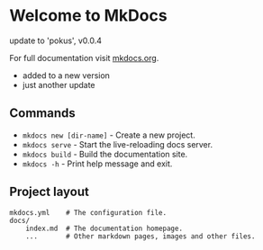 # Welcome to MkDocs

update to 'pokus', v0.0.4

For full documentation visit [mkdocs.org](https://www.mkdocs.org).

- added to a new version
- just another update

## Commands

- `mkdocs new [dir-name]` - Create a new project.
- `mkdocs serve` - Start the live-reloading docs server.
- `mkdocs build` - Build the documentation site.
- `mkdocs -h` - Print help message and exit.

## Project layout

    mkdocs.yml    # The configuration file.
    docs/
        index.md  # The documentation homepage.
        ...       # Other markdown pages, images and other files.
